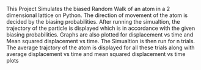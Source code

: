 This Project Simulates the biased Random Walk of an atom in a 2 dimensional lattice on Python. The direction of movement of the atom is decided by the biasing probabilities.
After running the simualtion, the trajectory of the particle is displayed which is in accordance with the given biasing probabilities. 
Graphs are also plotted for displacement vs time and Mean squared displacement vs time. 
The Simualtion is then run for n trials. The average trajctory of the atom is displayed for all these trials along with average displacement vs time and mean squared displacement vs time plots


